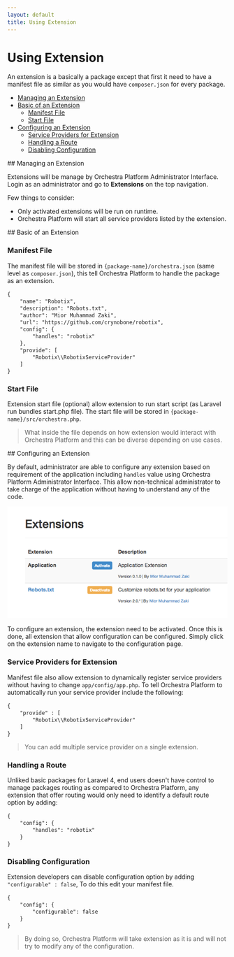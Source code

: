 ```yaml
---
layout: default
title: Using Extension
---
```


Using Extension
==============


An extension is a basically a package except that first it need to have a manifest file as similar as you would have `composer.json` for every package.

* [Managing an Extension](#managing)
* [Basic of an Extension](#basic)
  * [Manifest File](#manifest-file)
  * [Start File](#start-file)
* [Configuring an Extension](#configuring)
  * [Service Providers for Extension](#provide)
  * [Handling a Route](#handles)
  * [Disabling Configuration](#disable-configuration) 


<article id="managing">
## Managing an Extension

Extensions will be manage by Orchestra Platform Administrator Interface. Login as an 
administrator and go to **Extensions** on the top navigation.

Few things to consider:

* Only activated extensions will be run on runtime.
* Orchestra Platform will start all service providers listed by the extension.

</article>


<article id="basic">
## Basic of an Extension

<a name="manifest-file"></a>
### Manifest File
The manifest file will be stored in `{package-name}/orchestra.json` (same level as `composer.json`), this tell Orchestra Platform to handle the package as an extension.

	{
		"name": "Robotix",
		"description": "Robots.txt",
		"author": "Mior Muhammad Zaki",
		"url": "https://github.com/crynobone/robotix",
		"config": {
			"handles": "robotix"
		},
		"provide": [
			"Robotix\\RobotixServiceProvider"
		]
	}

<a name="start-file"></a>
### Start File

Extension start file (optional) allow extension to run start script (as Laravel run bundles start.php file). The start file will be stored in `{package-name}/src/orchestra.php`. 

> What inside the file depends on how extension would interact with Orchestra Platform and this can be diverse depending on use cases.

</article>


<article id="configuring">
## Configuring an Extension

By default, administrator are able to configure any extension based on requirement of the application including `handles` value using Orchestra Platform Administrator Interface. This allow non-technical administrator to take charge of the application without having to understand any of the code.

![Configuring an Extesion](/assets/img/extension.png)

To configure an extension, the extension need to be activated. Once this is done, all extension that allow configuration can be configured. Simply click on the extension name to navigate to the configuration page.

<a name="provide"></a>
### Service Providers for Extension

Manifest file also allow extension to dynamically register service providers without having to change `app/config/app.php`. To tell Orchestra Platform to automatically run your service provider include the following:
	
	{
		"provide" : [
			"Robotix\\RobotixServiceProvider"
		]
	}
	
> You can add multiple service provider on a single extension.

<a name="handles"></a>
### Handling a Route

Unliked basic packages for Laravel 4, end users doesn't have control to manage packages routing as compared to Orchestra Platform, any extension that offer routing would only need to identify a default route option by adding:

	{
		"config": {
			"handles": "robotix"		
		}
	}

<a name="disable-configuration"></a>
### Disabling Configuration

Extension developers can disable configuration option by adding `"configurable" : false`, To do this edit your manifest file.

	{
		"config": {
			"configurable": false
		}
	}

> By doing so, Orchestra Platform will take extension as it is and will not try to modify any of the configuration.

</article>